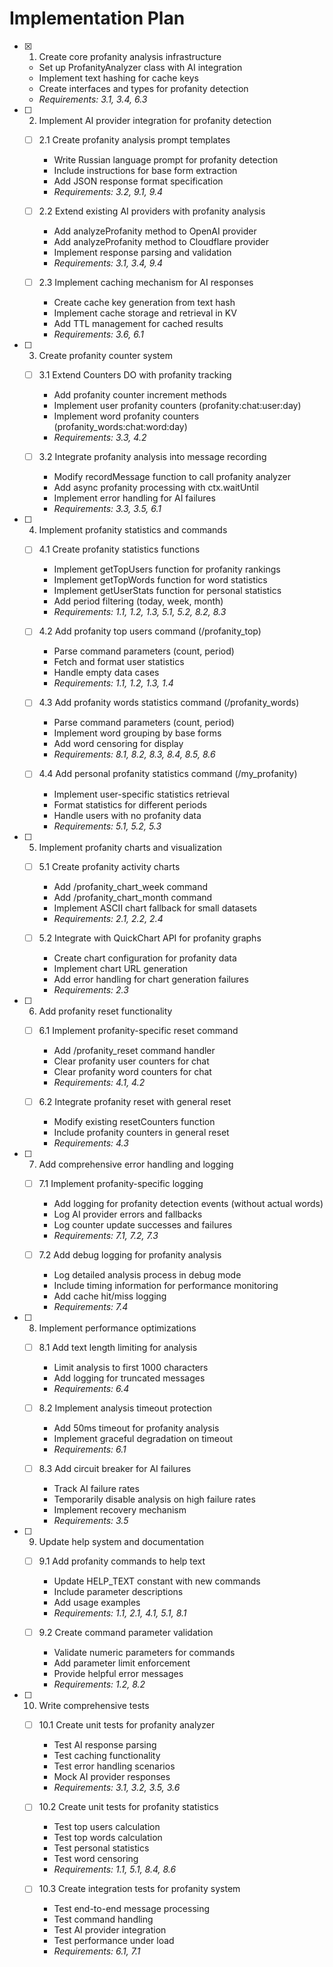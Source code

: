 # Implementation Plan

- [x] 1. Create core profanity analysis infrastructure
  - Set up ProfanityAnalyzer class with AI integration
  - Implement text hashing for cache keys
  - Create interfaces and types for profanity detection
  - _Requirements: 3.1, 3.4, 6.3_

- [ ] 2. Implement AI provider integration for profanity detection
  - [ ] 2.1 Create profanity analysis prompt templates
    - Write Russian language prompt for profanity detection
    - Include instructions for base form extraction
    - Add JSON response format specification
    - _Requirements: 3.2, 9.1, 9.4_

  - [ ] 2.2 Extend existing AI providers with profanity analysis
    - Add analyzeProfanity method to OpenAI provider
    - Add analyzeProfanity method to Cloudflare provider
    - Implement response parsing and validation
    - _Requirements: 3.1, 3.4, 9.4_

  - [ ] 2.3 Implement caching mechanism for AI responses
    - Create cache key generation from text hash
    - Implement cache storage and retrieval in KV
    - Add TTL management for cached results
    - _Requirements: 3.6, 6.1_

- [ ] 3. Create profanity counter system
  - [ ] 3.1 Extend Counters DO with profanity tracking
    - Add profanity counter increment methods
    - Implement user profanity counters (profanity:chat:user:day)
    - Implement word profanity counters (profanity_words:chat:word:day)
    - _Requirements: 3.3, 4.2_

  - [ ] 3.2 Integrate profanity analysis into message recording
    - Modify recordMessage function to call profanity analyzer
    - Add async profanity processing with ctx.waitUntil
    - Implement error handling for AI failures
    - _Requirements: 3.3, 3.5, 6.1_

- [ ] 4. Implement profanity statistics and commands
  - [ ] 4.1 Create profanity statistics functions
    - Implement getTopUsers function for profanity rankings
    - Implement getTopWords function for word statistics
    - Implement getUserStats function for personal statistics
    - Add period filtering (today, week, month)
    - _Requirements: 1.1, 1.2, 1.3, 5.1, 5.2, 8.2, 8.3_

  - [ ] 4.2 Add profanity top users command (/profanity_top)
    - Parse command parameters (count, period)
    - Fetch and format user statistics
    - Handle empty data cases
    - _Requirements: 1.1, 1.2, 1.3, 1.4_

  - [ ] 4.3 Add profanity words statistics command (/profanity_words)
    - Parse command parameters (count, period)
    - Implement word grouping by base forms
    - Add word censoring for display
    - _Requirements: 8.1, 8.2, 8.3, 8.4, 8.5, 8.6_

  - [ ] 4.4 Add personal profanity statistics command (/my_profanity)
    - Implement user-specific statistics retrieval
    - Format statistics for different periods
    - Handle users with no profanity data
    - _Requirements: 5.1, 5.2, 5.3_

- [ ] 5. Implement profanity charts and visualization
  - [ ] 5.1 Create profanity activity charts
    - Add /profanity_chart_week command
    - Add /profanity_chart_month command
    - Implement ASCII chart fallback for small datasets
    - _Requirements: 2.1, 2.2, 2.4_

  - [ ] 5.2 Integrate with QuickChart API for profanity graphs
    - Create chart configuration for profanity data
    - Implement chart URL generation
    - Add error handling for chart generation failures
    - _Requirements: 2.3_

- [ ] 6. Add profanity reset functionality
  - [ ] 6.1 Implement profanity-specific reset command
    - Add /profanity_reset command handler
    - Clear profanity user counters for chat
    - Clear profanity word counters for chat
    - _Requirements: 4.1, 4.2_

  - [ ] 6.2 Integrate profanity reset with general reset
    - Modify existing resetCounters function
    - Include profanity counters in general reset
    - _Requirements: 4.3_

- [ ] 7. Add comprehensive error handling and logging
  - [ ] 7.1 Implement profanity-specific logging
    - Add logging for profanity detection events (without actual words)
    - Log AI provider errors and fallbacks
    - Log counter update successes and failures
    - _Requirements: 7.1, 7.2, 7.3_

  - [ ] 7.2 Add debug logging for profanity analysis
    - Log detailed analysis process in debug mode
    - Include timing information for performance monitoring
    - Add cache hit/miss logging
    - _Requirements: 7.4_

- [ ] 8. Implement performance optimizations
  - [ ] 8.1 Add text length limiting for analysis
    - Limit analysis to first 1000 characters
    - Add logging for truncated messages
    - _Requirements: 6.4_

  - [ ] 8.2 Implement analysis timeout protection
    - Add 50ms timeout for profanity analysis
    - Implement graceful degradation on timeout
    - _Requirements: 6.1_

  - [ ] 8.3 Add circuit breaker for AI failures
    - Track AI failure rates
    - Temporarily disable analysis on high failure rates
    - Implement recovery mechanism
    - _Requirements: 3.5_

- [ ] 9. Update help system and documentation
  - [ ] 9.1 Add profanity commands to help text
    - Update HELP_TEXT constant with new commands
    - Include parameter descriptions
    - Add usage examples
    - _Requirements: 1.1, 2.1, 4.1, 5.1, 8.1_

  - [ ] 9.2 Create command parameter validation
    - Validate numeric parameters for commands
    - Add parameter limit enforcement
    - Provide helpful error messages
    - _Requirements: 1.2, 8.2_

- [ ] 10. Write comprehensive tests
  - [ ] 10.1 Create unit tests for profanity analyzer
    - Test AI response parsing
    - Test caching functionality
    - Test error handling scenarios
    - Mock AI provider responses
    - _Requirements: 3.1, 3.2, 3.5, 3.6_

  - [ ] 10.2 Create unit tests for profanity statistics
    - Test top users calculation
    - Test top words calculation
    - Test personal statistics
    - Test word censoring
    - _Requirements: 1.1, 5.1, 8.4, 8.6_

  - [ ] 10.3 Create integration tests for profanity system
    - Test end-to-end message processing
    - Test command handling
    - Test AI provider integration
    - Test performance under load
    - _Requirements: 6.1, 7.1_